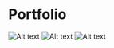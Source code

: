 # Portfolio
![Alt text](https://github.com/Rachelsyr0/Portfolio/blob/master/portfolio-01.png)
![Alt text](https://github.com/Rachelsyr0/Portfolio/blob/master/portfolio-02.png)
![Alt text](https://github.com/Rachelsyr0/Portfolio/blob/master/portfolio-03.png)
